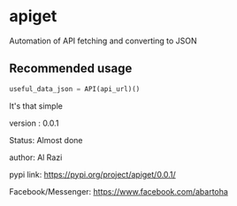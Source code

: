 # apiget

Automation of API fetching and converting to JSON


## Recommended usage

```python
useful_data_json = API(api_url)()
```

It's that simple

version : 0.0.1

Status: Almost done

author: Al Razi

pypi link: https://pypi.org/project/apiget/0.0.1/

Facebook/Messenger: https://www.facebook.com/abartoha